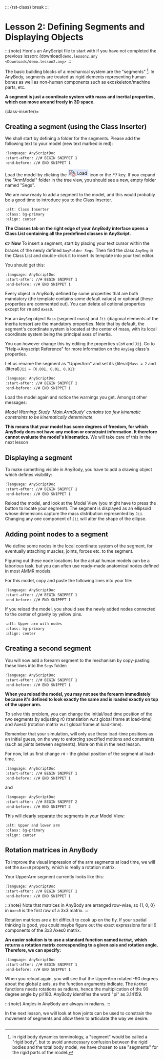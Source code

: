 ::: {rst-class} break
:::

# Lesson 2: Defining Segments and Displaying Objects

:::{note} Here's an AnyScript file to start with if you have not completed the
previous lesson: {download}`demo.lesson2.any <Downloads/demo.lesson2.any>` :::

The basic building blocks of a mechanical system are the "segments" [^f1]. In
AnyBody, segments are treated as rigid elements representing human bones as well
as non-human components such as exoskeleton/machine parts, etc.

**A segment is just a coordinate system with mass and inertial properties, which can move around freely in 3D space.**

(class-inserter)=

## Creating a segment (using the Class Inserter)

We shall start by defining a folder for the segments. Please add the following
text to your model (new text marked in red):


```{literalinclude} Snippets/lesson2/snip.NewModel.main-1.any
:language: AnyScriptDoc
:start-after: //# BEGIN SNIPPET 1
:end-before: //# END SNIPPET 1
```

Load the model by clicking the ![Load_button](_static/lesson2/image1.png) icon
or the F7 key. If you expand the "ArmModel" folder in the tree view, you should
see a new, empty folder named "Segs".

We are now ready to add a segment to the model, and this would probably be a
good time to introduce you to the Class Inserter.

```{image} _static/lesson2/image2.png
:alt: Class Inserter
:class: bg-primary
:align: center
```

**The Classes tab on the right edge of your AnyBody
interface opens a Class List containing all the predefined classes in AnyScript.**

**👉 Now** To insert a segment, start by placing your text cursor within the
braces of the newly defined `AnyFolder Segs`. Then find the class `AnySeg` in
the Class List and double-click it to insert its template into your text editor.

You should get this:

```{literalinclude} Snippets/lesson2/snip.NewModel.main-2.any
:language: AnyScriptDoc
:start-after: //# BEGIN SNIPPET 1
:end-before: //# END SNIPPET 1
```

Every object in AnyBody defined by some properties that are both mandatory (the
template contains some default values) or optional (these properties are
commented out). You can delete all optional properties except for `r0` and
`Axes0`.

For an `AnySeg` object `Mass` (segment mass) and `Jii` (diagonal elements of the
inertia tensor) are the mandatory properties. Note that by default, the
segment's coordinate system is located at the center of mass, with its local
coordinate system being the principal axes of inertia.

You can however change this by editing the properties `sCoM` and `Jij`. Go to
"Help->Anyscript Reference" for more information on the `AnySeg` class's
properties.

Let us rename the segment as "UpperArm" and set its {literal}`Mass = 2` and
{literal}`Jii = {0.001, 0.01, 0.01}`:

```{literalinclude} Snippets/lesson2/snip.NewModel.main-3.any
:language: AnyScriptDoc
:start-after: //# BEGIN SNIPPET 1
:end-before: //# END SNIPPET 1
```

Load the model again and notice the warnings you get. Amongst other messages:

*Model Warning: Study 'Main.ArmStudy' contains too few kinematic constraints to
be kinematically determinate.*

**This means that your model has some degrees of freedom, for which AnyBody does
not have any motion or constraint information. It therefore cannot evaluate the
model's kinematics.** We will take care of this in the next lesson

## Displaying a segment

To make something visible in AnyBody, you have to add a drawing object which
defines visibility:

```{literalinclude} Snippets/lesson2/snip.NewModel.main-4.any
:language: AnyScriptDoc
:start-after: //# BEGIN SNIPPET 1
:end-before: //# END SNIPPET 1
```

Reload the model, and look at the Model View (you might have to press
the <img src="_static/lesson2/image3.png" alt="Zoom-button" height="1.5em"> 
button to locate your segment). The segment is displayed as an ellipsoid whose 
dimensions capture the mass distribution represented by `Jii`.  Changing any 
one component of `Jii` will alter the shape of the ellipse.

## Adding point nodes to a segment

We define some nodes in the local coordinate system of the segment, for
eventually attaching muscles, joints, forces etc. to the segment.

Figuring out these node locations for the actual human models can be a laborious
task, but you can often use ready-made anatomical nodes defined in most AMMR
models.

For this model, copy and paste the following lines into your file:

```{literalinclude} Snippets/lesson2/snip.NewModel.main-5.any
:language: AnyScriptDoc
:start-after: //# BEGIN SNIPPET 1
:end-before: //# END SNIPPET 1
```

If you reload the model, you should see the newly added nodes connected to the
center of gravity by yellow pins.

```{image} _static/lesson2/image4.png
:alt: Upper arm with nodes
:class: bg-primary
:align: center
```

## Creating a second segment

You will now add a forearm segment to the mechanism by copy-pasting these lines
into the `Segs` folder:

```{literalinclude} Snippets/lesson2/snip.NewModel.main-6.any
:language: AnyScriptDoc
:start-after: //# BEGIN SNIPPET 1
:end-before: //# END SNIPPET 1
```

**When you reload the model, you may not see the forearm immediately because
it's defined to look exactly the same and is loaded exactly on top of the upper
arm.**

To solve this problem, you can change the initial/load time position of the two
segments by adjusting r0 (translation w.r.t global frame at load-time) and Axes0
(rotation matrix w.r.t global frame at load-time).

Remember that your simulation, will only use these load-time positions as an
initial guess, on the way to enforcing specified motions and constraints (such
as joints between segments). More on this in the next lesson.

For now, let us first change `r0` - the global position of the segment at load-time.

```{literalinclude} Snippets/lesson2/snip.NewModel.main-7.any
:language: AnyScriptDoc
:start-after: //# BEGIN SNIPPET 1
:end-before: //# END SNIPPET 1
```

and

```{literalinclude} Snippets/lesson2/snip.NewModel.main-7.any
:language: AnyScriptDoc
:start-after: //# BEGIN SNIPPET 2
:end-before: //# END SNIPPET 2
```

This will clearly separate the segments in your Model View:

```{image} _static/lesson2/image5.png
:alt: Upper and lower arm
:class: bg-primary
:align: center
```

## Rotation matrices in AnyBody

To improve the visual impression of the arm segments at load time, we will set
the `Axes0` property, which is really a rotation matrix.

Your UpperArm segment currently looks like this:

```{literalinclude} Snippets/lesson2/snip.NewModel.main-8.any
:language: AnyScriptDoc
:start-after: //# BEGIN SNIPPET 1
:end-before: //# END SNIPPET 1
```

:::{note}
Note that matrices in AnyBody are arranged row-wise, so {1, 0, 0} in `Axes0` is the
first row of a 3x3 matrix.
:::

Rotation matrices are a bit difficult to cook up on the fly. If your spatial
thinking is good, you could maybe figure out the exact expressions for all 9
components of the 3x3 Axes0 matrix.

**An easier solution is to use a standard function named `RotMat`, which returns
a rotation matrix corresponding to a given axis and rotation angle. Therefore,
we can specify:**

```{literalinclude} Snippets/lesson2/snip.NewModel.main-9.any
:language: AnyScriptDoc
:start-after: //# BEGIN SNIPPET 1
:end-before: //# END SNIPPET 1
```

When you reload again, you will see that the UpperArm rotated -90 degrees about
the global z axis, as the function arguments indicate. The `RotMat` functions
needs rotations as radians, hence the multiplication of the 90 degree angle by
pi/180. AnyBody identifies the word "pi" as 3.14159.

:::{note}
Angles in AnyBody are always in radians.
:::

In the next lesson, we will look at how joints can be used to constrain the
movement of segments and allow them to articulate the way we desire.



```{rubric} Footnotes
```

[^f1]: In rigid body dynamics terminology, a "segment" would be called a "rigid
    body", but to avoid unnecessary confusion between the rigid bodies and the
    total body model, we have chosen to use "segments" for the rigid parts of
    the model.

